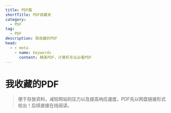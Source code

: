 ```yaml
---
title: PDF篇
shortTitle: PDF收藏夹
category:
  - PDF
tag:
  - PDF
description: 我收藏的PDF
head:
  - - meta
    - name: keywords
      content: 精美PDF，计算机专业必看PDF
---
```


# 我收藏的PDF

> 便于存放资料，减轻网站的压力以及提高响应速度，PDF先以网盘链接形式给出！后续直接在线阅读。

